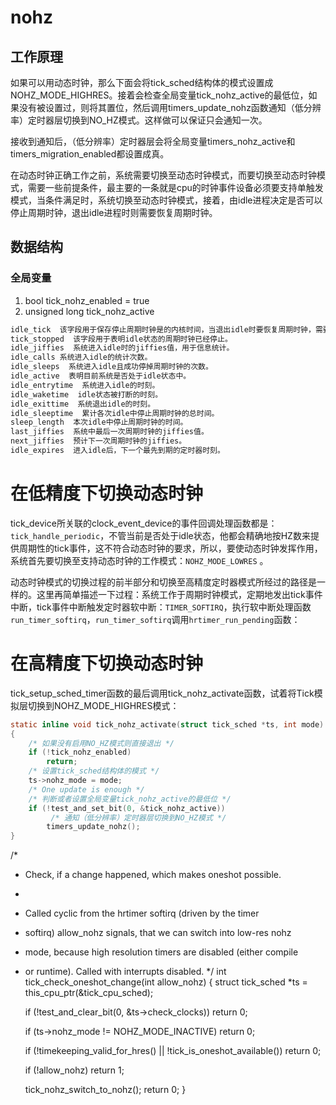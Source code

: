 # nohz

## 工作原理
如果可以用动态时钟，那么下面会将tick_sched结构体的模式设置成NOHZ_MODE_HIGHRES。接着会检查全局变量tick_nohz_active的最低位，如果没有被设置过，则将其置位，然后调用timers_update_nohz函数通知（低分辨率）定时器层切换到NO_HZ模式。这样做可以保证只会通知一次。

接收到通知后，（低分辨率）定时器层会将全局变量timers_nohz_active和timers_migration_enabled都设置成真。

在动态时钟正确工作之前，系统需要切换至动态时钟模式，而要切换至动态时钟模式，需要一些前提条件，最主要的一条就是cpu的时钟事件设备必须要支持单触发模式，当条件满足时，系统切换至动态时钟模式，接着，由idle进程决定是否可以停止周期时钟，退出idle进程时则需要恢复周期时钟。


## 数据结构
### 全局变量

1. bool tick_nohz_enabled = true
2. unsigned long tick_nohz_active  

```C
idle_tick  该字段用于保存停止周期时钟是的内核时间，当退出idle时要恢复周期时钟，需要使用该时间，以保持系统中时间线（jiffies）的正确性。
tick_stopped  该字段用于表明idle状态的周期时钟已经停止。
idle_jiffies  系统进入idle时的jiffies值，用于信息统计。
idle_calls 系统进入idle的统计次数。
idle_sleeps  系统进入idle且成功停掉周期时钟的次数。
idle_active  表明目前系统是否处于idle状态中。
idle_entrytime  系统进入idle的时刻。
idle_waketime  idle状态被打断的时刻。
idle_exittime  系统退出idle的时刻。
idle_sleeptime  累计各次idle中停止周期时钟的总时间。
sleep_length  本次idle中停止周期时钟的时间。
last_jiffies  系统中最后一次周期时钟的jiffies值。
next_jiffies  预计下一次周期时钟的jiffies。
idle_expires  进入idle后，下一个最先到期的定时器时刻。
```

# 在低精度下切换动态时钟

tick_device所关联的clock_event_device的事件回调处理函数都是：`tick_handle_periodic`，不管当前是否处于idle状态，他都会精确地按HZ数来提供周期性的tick事件，这不符合动态时钟的要求，所以，要使动态时钟发挥作用，系统首先要切换至支持动态时钟的工作模式：`NOHZ_MODE_LOWRES`  。

动态时钟模式的切换过程的前半部分和切换至高精度定时器模式所经过的路径是一样的。这里再简单描述一下过程：系统工作于周期时钟模式，定期地发出tick事件中断，tick事件中断触发定时器软中断：`TIMER_SOFTIRQ`，执行软中断处理函数`run_timer_softirq`，`run_timer_softirq`调用`hrtimer_run_pending`函数：



# 在高精度下切换动态时钟

tick_setup_sched_timer函数的最后调用tick_nohz_activate函数，试着将Tick模拟层切换到NOHZ_MODE_HIGHRES模式：
```C
static inline void tick_nohz_activate(struct tick_sched *ts, int mode)
{
    /* 如果没有启用NO_HZ模式则直接退出 */
	if (!tick_nohz_enabled)
		return;
    /* 设置tick_sched结构体的模式 */
	ts->nohz_mode = mode;
	/* One update is enough */
    /* 判断或者设置全局变量tick_nohz_active的最低位 */
	if (!test_and_set_bit(0, &tick_nohz_active))
         /* 通知（低分辨率）定时器层切换到NO_HZ模式 */
		timers_update_nohz();
}
```


/*
 * Check, if a change happened, which makes oneshot possible.
 *
 * Called cyclic from the hrtimer softirq (driven by the timer
 * softirq) allow_nohz signals, that we can switch into low-res nohz
 * mode, because high resolution timers are disabled (either compile
 * or runtime). Called with interrupts disabled.
 */
int tick_check_oneshot_change(int allow_nohz)
{
	struct tick_sched *ts = this_cpu_ptr(&tick_cpu_sched);

	if (!test_and_clear_bit(0, &ts->check_clocks))
		return 0;

	if (ts->nohz_mode != NOHZ_MODE_INACTIVE)
		return 0;

	if (!timekeeping_valid_for_hres() || !tick_is_oneshot_available())
		return 0;

	if (!allow_nohz)
		return 1;

	tick_nohz_switch_to_nohz();
	return 0;
}